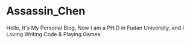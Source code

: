 # Assassin_Chen
Hello, It's My Personal Blog, Now I am a PH.D in Fudan University, and I Loving Writing Code &amp; Playing Games.
